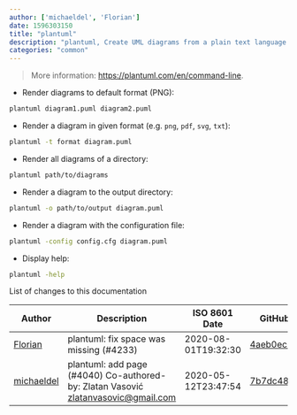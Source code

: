 ```yaml
---
author: ['michaeldel', 'Florian']
date: 1596303150
title: "plantuml"
description: "plantuml, Create UML diagrams from a plain text language and render them in different formats."
categories: "common"
---
```

> More information: <https://plantuml.com/en/command-line>.

- Render diagrams to default format (PNG):

```bash
plantuml diagram1.puml diagram2.puml
```

- Render a diagram in given format (e.g. `png`, `pdf`, `svg`, `txt`):

```bash
plantuml -t format diagram.puml
```

- Render all diagrams of a directory:

```bash
plantuml path/to/diagrams
```

- Render a diagram to the output directory:

```bash
plantuml -o path/to/output diagram.puml
```

- Render a diagram with the configuration file:

```bash
plantuml -config config.cfg diagram.puml
```

- Display help:

```bash
plantuml -help
```
List of changes to this documentation


Author | Description | ISO 8601 Date | GitHub link
------|-----|-----|-----
[Florian](mailto:40308458+ProfileID@users.noreply.github.com) | plantuml: fix space was missing (#4233) | 2020-08-01T19:32:30 | [4aeb0ec69d16](https://github.com/tldr-pages/tldr/commit/4aeb0ec69d165dc9639943869a11d034d38d13ad)
[michaeldel](mailto:michaeldel@protonmail.com) | plantuml: add page (#4040) Co-authored-by: Zlatan Vasović <zlatanvasovic@gmail.com> | 2020-05-12T23:47:54 | [7b7dc4815331](https://github.com/tldr-pages/tldr/commit/7b7dc48153317cb5642201bd7f43616d438c34d2)

